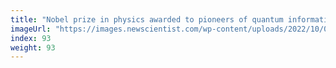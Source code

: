 ```yaml
---
title: "Nobel prize in physics awarded to pioneers of quantum information"
imageUrl: "https://images.newscientist.com/wp-content/uploads/2022/10/04105533/SEI_128035639.jpg?width=600"
index: 93
weight: 93
---
```

